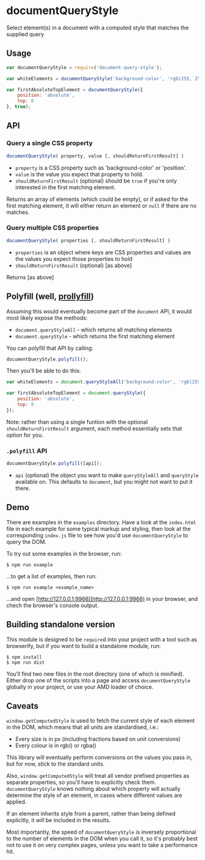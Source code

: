 # documentQueryStyle

Select element(s) in a document with a computed style that matches the supplied query

## Usage

``` js
var documentQueryStyle = require('document-query-style');

var whiteElements = documentQueryStyle('background-color', 'rgb(255, 255, 255)');

var firstAbsoluteTopElement = documentQueryStyle({
    position: 'absolute',
    top: 0
}, true);
```

## API

### Query a single CSS property

``` js
documentQueryStyle( property, value [, shouldReturnFirstResult] )
```

* `property` is a CSS property such as 'background-color' or 'position'.
* `value` is the value you expect that property to hold.
* `shouldReturnFirstResult` (optional) should be `true` if you're only interested in the first matching element.

Returns an array of elements (which could be empty), or if asked for the first matching element, it will either return an element or `null` if there are no matches.

### Query multiple CSS properties

``` js
documentQueryStyle( properties [, shouldReturnFirstResult] )
```

* `properties` is an object where keys are CSS properties and values are the values you expect those properties to hold
* `shouldReturnFirstResult` (optional) [as above]

Returns [as above]

## Polyfill (well, [prollyfill](https://twitter.com/slexaxton/status/257543702124306432))

Assuming this would eventually become part of the `document` API, it would most likely expose the methods:

* `document.queryStyleAll` - which returns all matching elements
* `document.queryStyle` - which returns the first matching element

You can polyfill that API by calling:

``` js
documentQueryStyle.polyfill();
```

Then you'll be able to do this:

``` js
var whiteElements = document.queryStyleAll('background-color', 'rgb(255, 255, 255)');

var firstAbsoluteTopElement = document.queryStyle({
    position: 'absolute',
    top: 0
});
```

Note: rather than using a single funtion with the optional `shouldReturnFirstResult` argument, each method essentially sets that option for you.

### `.polyfill` API

``` js
documentQueryStyle.polyfill([api]);
```

* `api` (optional) the object you want to make `queryStyleAll` and `queryStyle` available on. This defaults to `document`, but you might not want to put it there.

## Demo

There are examples in the `examples` directory. Have a look at the `index.html` file in each example for some typical markup and styling, then look at the corresponding `index.js` file to see how you'd use `documentQueryStyle` to query the DOM.

To try out some examples in the browser, run:

    $ npm run example

...to get a list of examples, then run:

    $ npm run example <example_name>

...and open [http://127.0.0.1:9966](http://127.0.0.1:9966) in your browser, and chech the browser's console output.

## Building standalone version

This module is designed to be `require`d into your project with a tool such as browserify, but if you want to build a standalone module, run:

    $ npm install
    $ npm run dist

You'll find two new files in the root directory (one of which is minified). Either drop one of the scripts into a page and access `documentQueryStyle` globally in your project, or use your AMD loader of choice.

## Caveats

`window.getComputedStyle` is used to fetch the current style of each element in the DOM, which means that all units are standardised, i.e.:

* Every size is in px (including fractions based on unit conversions)
* Every colour is in rgb() or rgba()

This library will eventually perform conversions on the values you pass in, but for now, stick to the standard units.

Also, `window.getComputedStyle` will treat all vendor prefixed properties as separate properties, so you'll have to explicitly check them. `documentQueryStyle` knows nothing about which property will actually determine the style of an element, in cases where different values are applied.

If an element inherits style from a parent, rather than being defined explicitly, it _will_ be included in the results.

Most importantly, the speed of `documentQueryStyle` is inversely proportional to the number of elements in the DOM when you call it, so it's probably best not to use it on very complex pages, unless you want to take a performance hit.

